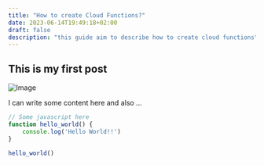```yaml
---
title: "How to create Cloud Functions?"
date: 2023-06-14T19:49:18+02:00
draft: false
description: "this guide aim to describe how to create cloud functions"
---
```


## This is my first post

![Image](https://cdn.pixabay.com/photo/2023/06/11/13/14/boathouse-8055954_1280.jpg)

I can write some content here and also ...

```js
// Some javascript here
function hello_world() {
    console.log('Hello World!!')
}

hello_world()
```